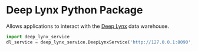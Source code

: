 # Deep Lynx Python Package  

Allows applications to interact with the [Deep Lynx](https://github.com/idaholab/Deep-Lynx) data warehouse.  

```python
import deep_lynx_service
dl_service = deep_lynx_service.DeepLynxService('http://127.0.0.1:8090', 'MyContainer', 'MyDatasource')
```